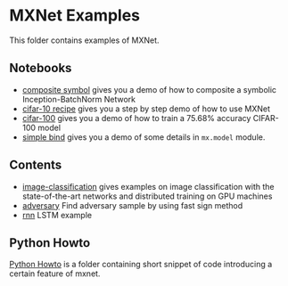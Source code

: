 MXNet Examples
==============
This folder contains examples of MXNet.

Notebooks
--------
* [composite symbol](notebooks/composite_symbol.ipynb) gives you a demo of how to composite a symbolic Inception-BatchNorm Network
* [cifar-10 recipe](notebooks/cifar-recipe.ipynb) gives you a step by step demo of how to use MXNet
* [cifar-100](notebooks/cifar-100.ipynb) gives you a demo of how to train a 75.68% accuracy CIFAR-100 model
* [simple bind](notebooks/simple_bind.ipynb) gives you a demo of some details in ```mx.model``` module.

Contents
--------
* [image-classification](image-classification/) gives examples on image
  classification with the state-of-the-art networks and distributed training on
  GPU machines
* [adversary](adversary) Find adversary sample by using fast sign method
* [rnn](rnn) LSTM example

Python Howto
------------
[Python Howto](python-howto) is a folder containing short snippet of code
introducing a certain feature of mxnet.
